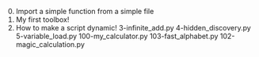 0. Import a simple function from a simple file
1. My first toolbox!
2. How to make a script dynamic!
3-infinite_add.py
4-hidden_discovery.py
5-variable_load.py
100-my_calculator.py
103-fast_alphabet.py
102-magic_calculation.py
